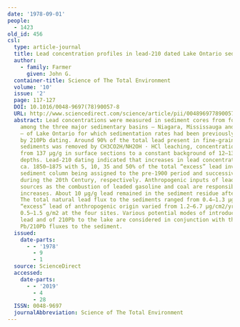 ```yaml
---
date: '1978-09-01'
people:
  - 1423
old_id: 456
csl:
  type: article-journal
  title: Lead concentration profiles in lead-210 dated Lake Ontario sediment cores
  author:
    - family: Farmer
      given: John G.
  container-title: Science of The Total Environment
  volume: '10'
  issue: '2'
  page: 117-127
  DOI: 10.1016/0048-9697(78)90057-8
  URL: http://www.sciencedirect.com/science/article/pii/0048969778900578
  abstract: Lead concentrations were measured in sediment cores from four sites distributed
    among the three major sedimentary basins — Niagara, Mississauga and Rochester
    — of Lake Ontario for which sedimentation rates had been previously determined
    by 210Pb dating. Around 90% of the total lead present in fine-grained surface
    sediments was removed by CH3CO2H/NH2OH · HCl leaching, concentrations ranging
    from 137 μg/g in surface sections to a constant background of 12–13 μg/g at unpolluted
    depths. Lead-210 dating indicated that increases in lead concentrations commenced
    ca. 1850–1875 with 5, 10, 35 and 50% of the total “excess” lead inventory in the
    sediment column being assigned to the pre-1900 period and successive 25-year intervals
    during the 20th Century, respectively. Anthropogenic inputs of lead from such
    sources as the combustion of leaded gasoline and coal are responsible for these
    increases. About 10 μg/g lead remained in the sediment residue after leaching.
    The total natural lead flux to the sediments ranged from 0.4–1.3 μg/cm2/yr while
    “excess” lead of anthropogenic origin varied from 1.2–6.7 μg/cm2/yr and totalled
    0.5–1.5 g/m2 at the four sites. Various potential modes of introduction of anthropogenic
    lead and of 210Pb to the lake are considered in conjunction with the ratio of
    Pb/210Pb fluxes to the sediment.
  issued:
    date-parts:
      - - '1978'
        - 9
        - 1
  source: ScienceDirect
  accessed:
    date-parts:
      - - '2019'
        - 4
        - 28
  ISSN: 0048-9697
  journalAbbreviation: Science of The Total Environment
---
```

